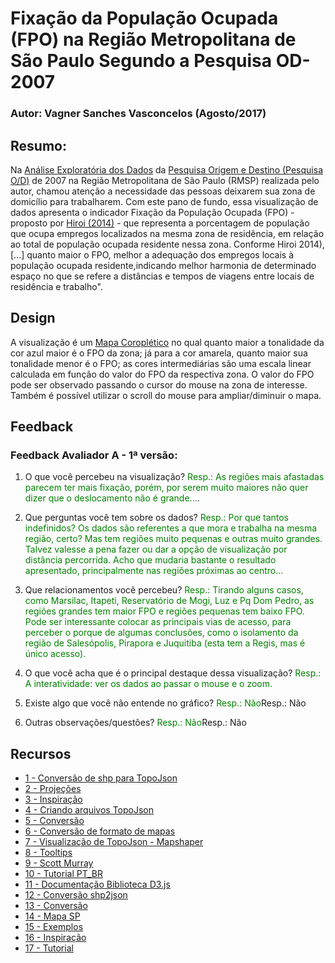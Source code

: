 # Fixação da População Ocupada (FPO) na Região Metropolitana de São Paulo Segundo a Pesquisa OD-2007

### Autor: Vagner Sanches Vasconcelos (Agosto/2017)


## Resumo:
Na [Análise Exploratória dos Dados](http://nbviewer.jupyter.org/github/vsvasconcelos/EDA-R/blob/master/projecttemplatebr_vagner-rev4.html) da [Pesquisa Origem e Destino (Pesquisa O/D)](https://transparencia.metrosp.com.br/dataset/pesquisa-origem-e-destino/resource/dd9382bf-fbbe-4ca4-bd32-bf6150a59c4b) de 2007 na Região Metropolitana de São Paulo (RMSP) realizada pelo autor, chamou atenção a necessidade das 
pessoas deixarem sua zona de domicílio para trabalharem. Com este pano de fundo, essa visualização de dados apresenta o indicador Fixação da População Ocupada (FPO) - proposto por [Hiroi (2014)](http://www.aeamesp.org.br/biblioteca/stm/20smtf1410Tt11rl.pdf) -  que representa a porcentagem de população que ocupa empregos localizados na mesma zona de residência, em relação ao total de população ocupada residente nessa zona. Conforme Hiroi 2014), [...] quanto maior o FPO, melhor a adequação dos empregos locais à população ocupada residente,indicando melhor harmonia de determinado espaço no que se refere a distâncias e tempos de viagens entre locais de residência e trabalho".

## Design
A visualização é um [Mapa Coroplético](https://pt.wikipedia.org/wiki/Mapa_coropl%C3%A9tico) no qual quanto maior a tonalidade da cor azul maior é o FPO da zona; já para a cor amarela, quanto maior sua tonalidade menor é o FPO; as cores intermediárias são uma escala linear calculada em função do valor do FPO da respectiva zona.
O valor do FPO pode ser observado passando o cursor do mouse na zona de interesse. Também é possível utilizar o scroll do mouse para ampliar/diminuir o mapa.


## Feedback


### Feedback Avaliador A - 1ª versão:
1) O que você percebeu na visualização?
<span style="color:green">Resp.: As regiões mais afastadas parecem ter mais fixação, porém, por serem muito maiores não quer dizer que o deslocamento não é grande...</span>.

2) Que perguntas você tem sobre os dados?
<span style="color:green">Resp.: Por que tantos indefinidos? Os dados são referentes a que mora e trabalha na mesma região, certo? Mas tem regiões muito pequenas e outras muito grandes. Talvez valesse a pena fazer ou dar a opção de visualização por distância percorrida. Acho que mudaria bastante o resultado apresentado, principalmente nas regiões próximas ao centro...</span>


3) Que relacionamentos você percebeu?
<span style="color:green">Resp.: Tirando alguns casos, como Marsilac, Itapeti, Reservatório de Mogi, Luz e Pq Dom Pedro, as regiões grandes tem maior FPO e regiões pequenas tem baixo FPO.
Pode ser interessante colocar as principais vias de acesso, para perceber o porque de algumas conclusões, como o isolamento da região de Salesópolis, Pirapora e Juquitiba (esta tem a Regis, mas é único acesso).</span>


4) O que você acha que é o principal destaque dessa visualização?
<span style="color:green">Resp.: A interatividade: ver os dados ao passar o mouse e o zoom.</span>

5) Existe algo que você não entende no gráfico?
<span style="color:green">Resp.: Não</span>Resp.: Não

6) Outras observações/questões?
<span style="color:green">Resp.: Não</span>Resp.: Não


## Recursos

* [1 - Conversão de shp para TopoJson](https://github.com/mbloch/mapshaper/issues/96)
* [2 - Projeções](https://wiki.osgeo.org/wiki/Brazilian_Coordinate_Reference_Systems)
* [3 - Inspiração](https://medium.com/@aendrew/creating-topojson-using-d3-v4-10838d1a9538)
* [4 - Criando arquivos TopoJson](https://d3-geomap.github.io/docs/creating-topojson-files/)
* [5 - Conversão](https://stackoverflow.com/questions/17267248/)
* [6 - Conversão de formato de mapas](how-where-do-i-get-geojson-data-for-states-provinces-and-administrative-region)
* [7 - Visualização de TopoJson - Mapshaper](http://mapshaper.org/)
* [8 - Tooltips](https://github.com/zeroviscosity/d3-js-step-by-step/blob/master/step-5-adding-tooltips.html)
* [9 - Scott Murray](http://alignedleft.com/tutorials/d3/)
* [10 - Tutorial PT_BR](http://homepages.dcc.ufmg.br/~yussif/visdados/visbdgeod3js/desenvolvendomapas.html)
* [11 - Documentação Biblioteca D3.js](https://github.com/jeanbauer/d3/wiki)
* [12 - Conversão shp2json](https://ben.balter.com/2013/06/26/how-to-convert-shapefiles-to-geojson-for-use-on-github)
* [13 - Conversão](http://www.seithenin.com/d3.html)
* [14 - Mapa SP ](http://bl.ocks.org/helderdarocha/7d572d6e32266b932b4e4fabb3be7c08 (São Paulo))
* [15 - Exemplos](https://bl.ocks.org/almccon)
* [16 - Inspiração](http://bl.ocks.org/michellechandra/0b2ce4923dc9b5809922)
* [17 - Tutorial](https://bost.ocks.org/mike/map/)